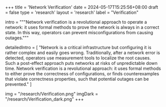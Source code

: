 +++
title = 'Network Verification'
date = 2024-05-17T15:25:56+08:00
draft = false
type = 'research'
layout = 'research'
label = "Verification"

intro = """Network verification is a revolutional approach to operate a network: it uses formal methods to prove the network is always in a correct state. In this way, operators can prevent misconfigurations from causing outages."""

detailedIntro = [
  "Network is a critical infrastructure but configuring it is rather complex and easily goes wrong. Traditionally, after a network error is detected, operators use measurement tools to localize the root causes. Such a post-effect approach puts networks at risks of unpredictable down time. Network verification is a revolutional approach: it uses formal methods to either prove the correctness of configurations, or finds counterexamples that violate correctness properties, such that potential outages can be prevented."
]

img = "/research/Verification.png"
imgDark = "/research/Verification_dark.png"
+++

